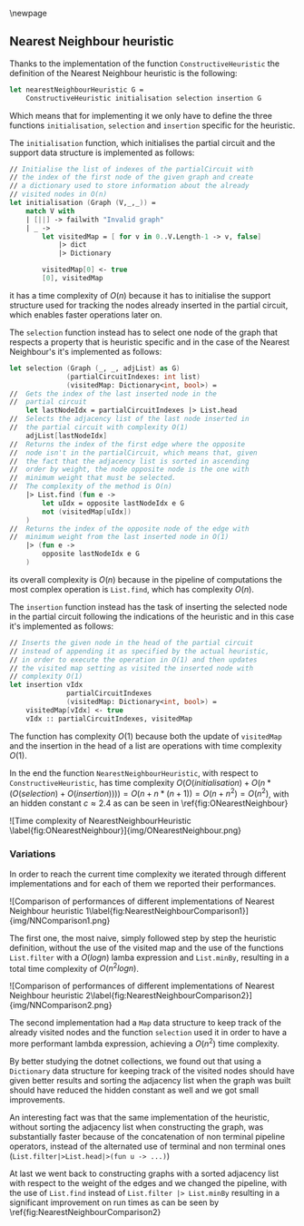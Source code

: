 \newpage

## Nearest Neighbour heuristic

Thanks to the implementation of the function `ConstructiveHeuristic` the 
definition of the Nearest Neighbour heuristic is the following:

```fsharp
let nearestNeighbourHeuristic G = 
    ConstructiveHeuristic initialisation selection insertion G
```

Which means that for implementing it we only have to define the three 
functions `initialisation`, `selection` and `insertion` specific for the 
heuristic.

The `initialisation` function, which initialises the 
partial circuit and the support data structure is implemented as follows:

```fsharp
// Initialise the list of indexes of the partialCircuit with 
// the index of the first node of the given graph and create 
// a dictionary used to store information about the already 
// visited nodes in O(n)
let initialisation (Graph (V,_,_)) =
    match V with
    | [||] -> failwith "Invalid graph"
    | _ ->
        let visitedMap = [ for v in 0..V.Length-1 -> v, false] 
            |> dict 
            |> Dictionary

        visitedMap[0] <- true
        [0], visitedMap
```

it has a time complexity of $O(n)$ because it has to initialise the support 
structure used for tracking the nodes already inserted in the partial circuit, 
which enables faster operations later on.

The `selection` function instead has to select one node of the graph that 
respects a property that is heuristic specific and in the case of the Nearest 
Neighbour's it's implemented as follows:

```fsharp
let selection (Graph (_, _, adjList) as G) 
              (partialCircuitIndexes: int list) 
              (visitedMap: Dictionary<int, bool>) =
//  Gets the index of the last inserted node in the 
//  partial circuit
    let lastNodeIdx = partialCircuitIndexes |> List.head
//  Selects the adjacency list of the last node inserted in 
//  the partial circuit with complexity O(1)
    adjList[lastNodeIdx]
//  Returns the index of the first edge where the opposite 
//  node isn't in the partialCircuit, which means that, given 
//  the fact that the adjacency list is sorted in ascending 
//  order by weight, the node opposite node is the one with
//  minimum weight that must be selected.
//  The complexity of the method is O(n)
    |> List.find (fun e ->
        let uIdx = opposite lastNodeIdx e G
        not (visitedMap[uIdx])
    )
//  Returns the index of the opposite node of the edge with 
//  minimum weight from the last inserted node in O(1)
    |> (fun e ->
        opposite lastNodeIdx e G
    )
```

its overall complexity is $O(n)$ because in the pipeline of computations the 
most complex operation is `List.find`, which has complexity $O(n)$.

The `insertion` function instead has the task of inserting the selected node 
in the partial circuit following the indications of the heuristic and in this 
case it's implemented as follows:

```fsharp
// Inserts the given node in the head of the partial circuit 
// instead of appending it as specified by the actual heuristic, 
// in order to execute the operation in O(1) and then updates 
// the visited map setting as visited the inserted node with 
// complexity O(1)
let insertion vIdx 
              partialCircuitIndexes 
              (visitedMap: Dictionary<int, bool>) =
    visitedMap[vIdx] <- true
    vIdx :: partialCircuitIndexes, visitedMap
```

The function has complexity $O(1)$ because both the update of `visitedMap` 
and the insertion in the head of a list are operations with time complexity 
$O(1)$.

In the end the function `NearestNeighbourHeuristic`, with respect to 
`ConstructiveHeuristic`, has time complexity 
$O(O(initialisation) + O(n * (O(selection) + O(insertion)))) = O(n + n*(n+1)) 
= O(n + n^2) = O(n^2)$, with an hidden constant $c\approx 2.4$ as can be seen 
in \ref{fig:ONearestNeighbour} 

![Time complexity of NearestNeighbourHeuristic \label{fig:ONearestNeighbour}]{img/ONearestNeighbour.png}

### Variations

In order to reach the current time complexity we iterated through different 
implementations and for each of them we reported their performances.

![Comparison of performances of different implementations of Nearest Neighbour heuristic 1\label{fig:NearestNeighbourComparison1}]{img/NNComparison1.png}

The first one, the most naive, simply followed step by step the heuristic 
definition, without the use of the visited map and the use of the functions 
`List.filter` with a $O(log n)$ lamba expression and `List.minBy`, resulting 
in a total time complexity of $O(n^2 log n)$.

![Comparison of performances of different implementations of Nearest Neighbour heuristic 2\label{fig:NearestNeighbourComparison2}]{img/NNComparison2.png}

The second implementation had a `Map` data structure to keep track of the 
already visited nodes and the function `selection` used it in order to have a 
more performant lambda expression, achieving a $O(n^2)$ time complexity.

By better studying the dotnet collections, we found out that using a 
`Dictionary` data structure for keeping track of the visited nodes should have 
given better results and sorting the adjacency list when the graph was built 
should have reduced the hidden constant as well and we got small improvements.

An interesting fact was that the same implementation of the heuristic, without 
sorting the adjacency list when constructing the graph, was substantially 
faster because of the concatenation of non terminal pipeline operators, 
instead of the alternated use of terminal and non terminal ones (`List.filter|>List.head|>(fun u -> ...)`)

At last we went back to constructing graphs with a sorted adjacency list with 
respect to the weight of the edges and we changed the pipeline, with the use of 
`List.find` instead of `List.filter |> List.minBy` resulting in a significant 
improvement on run times as can be seen by \ref{fig:NearestNeighbourComparison2}
